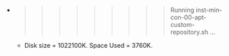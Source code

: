 * >>>>>>>>> Running inst-min-con-00-apt-custom-repository.sh ...
  * Disk size = 1022100K. Space Used = 3760K.
